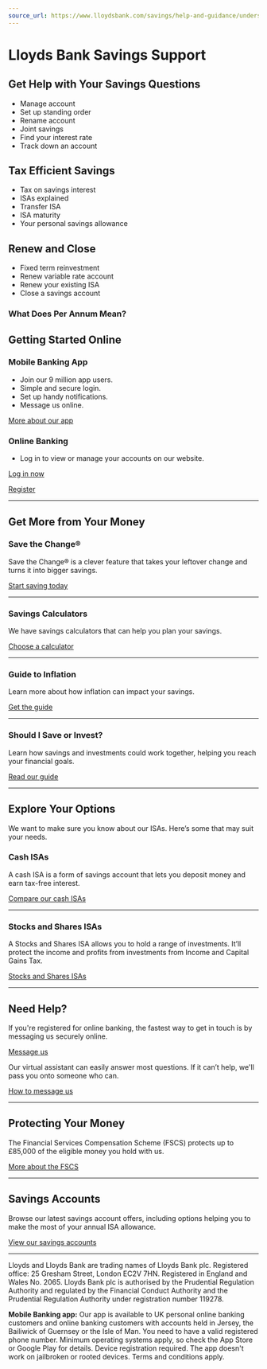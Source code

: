 ```yaml
---
source_url: https://www.lloydsbank.com/savings/help-and-guidance/understanding-savings.html
---
```


# Lloyds Bank Savings Support

## Get Help with Your Savings Questions

- Manage account
- Set up standing order
- Rename account
- Joint savings
- Find your interest rate
- Track down an account

## Tax Efficient Savings

- Tax on savings interest
- ISAs explained
- Transfer ISA
- ISA maturity
- Your personal savings allowance

## Renew and Close

- Fixed term reinvestment
- Renew variable rate account
- Renew your existing ISA
- Close a savings account

### What Does Per Annum Mean?

## Getting Started Online

### Mobile Banking App

- Join our 9 million app users.
- Simple and secure login.
- Set up handy notifications.
- Message us online.

[More about our app](#)

### Online Banking

- Log in to view or manage your accounts on our website.

[Log in now](#)

[Register](#)

---

## Get More from Your Money

### Save the Change®

Save the Change® is a clever feature that takes your leftover change and turns it into bigger savings.

[Start saving today](#)

---

### Savings Calculators

We have savings calculators that can help you plan your savings.

[Choose a calculator](#)

---

### Guide to Inflation

Learn more about how inflation can impact your savings.

[Get the guide](#)

---

### Should I Save or Invest?

Learn how savings and investments could work together, helping you reach your financial goals.

[Read our guide](#)

---

## Explore Your Options

We want to make sure you know about our ISAs. Here’s some that may suit your needs.

### Cash ISAs

A cash ISA is a form of savings account that lets you deposit money and earn tax-free interest.

[Compare our cash ISAs](#)

---

### Stocks and Shares ISAs

A Stocks and Shares ISA allows you to hold a range of investments. It’ll protect the income and profits from investments from Income and Capital Gains Tax.

[Stocks and Shares ISAs](#)

---

## Need Help?

If you're registered for online banking, the fastest way to get in touch is by messaging us securely online.

[Message us](#)

Our virtual assistant can easily answer most questions. If it can’t help, we'll pass you onto someone who can.

[How to message us](#)

---

## Protecting Your Money

The Financial Services Compensation Scheme (FSCS) protects up to £85,000 of the eligible money you hold with us.

[More about the FSCS](#)

---

## Savings Accounts

Browse our latest savings account offers, including options helping you to make the most of your annual ISA allowance.

[View our savings accounts](#)

---

Lloyds and Lloyds Bank are trading names of Lloyds Bank plc. Registered office: 25 Gresham Street, London EC2V 7HN. Registered in England and Wales No. 2065. Lloyds Bank plc is authorised by the Prudential Regulation Authority and regulated by the Financial Conduct Authority and the Prudential Regulation Authority under registration number 119278.

**Mobile Banking app:** Our app is available to UK personal online banking customers and online banking customers with accounts held in Jersey, the Bailiwick of Guernsey or the Isle of Man. You need to have a valid registered phone number. Minimum operating systems apply, so check the App Store or Google Play for details. Device registration required. The app doesn't work on jailbroken or rooted devices. Terms and conditions apply.
